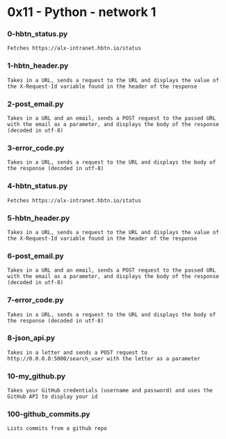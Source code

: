 # 0x11 - Python - network 1

### 0-hbtn_status.py

    Fetches https://alx-intranet.hbtn.io/status

### 1-hbtn_header.py

    Takes in a URL, sends a request to the URL and displays the value of the X-Request-Id variable found in the header of the response

### 2-post_email.py

    Takes in a URL and an email, sends a POST request to the passed URL with the email as a parameter, and displays the body of the response (decoded in utf-8)

### 3-error_code.py

    Takes in a URL, sends a request to the URL and displays the body of the response (decoded in utf-8)

### 4-hbtn_status.py

    Fetches https://alx-intranet.hbtn.io/status

### 5-hbtn_header.py

    Takes in a URL, sends a request to the URL and displays the value of the X-Request-Id variable found in the header of the response

### 6-post_email.py

    Takes in a URL and an email, sends a POST request to the passed URL with the email as a parameter, and displays the body of the response (decoded in utf-8)

### 7-error_code.py

    Takes in a URL, sends a request to the URL and displays the body of the response (decoded in utf-8)

### 8-json_api.py

    Takes in a letter and sends a POST request to http://0.0.0.0:5000/search_user with the letter as a parameter

### 10-my_github.py

    Takes your GitHub credentials (username and password) and uses the GitHub API to display your id

### 100-github_commits.py

    Lists commits from a github repo
